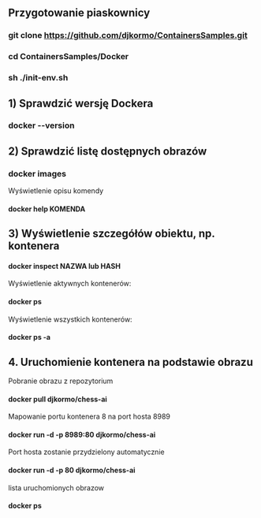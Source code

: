 ## Przygotowanie piaskownicy

### git clone https://github.com/djkormo/ContainersSamples.git

### cd ContainersSamples/Docker

### sh ./init-env.sh


## 1) Sprawdzić wersję Dockera

### docker --version

## 2) Sprawdzić listę dostępnych obrazów

### docker images

Wyświetlenie opisu komendy
#### docker help KOMENDA


## 3) Wyświetlenie szczegółów obiektu, np. kontenera


#### docker inspect NAZWA lub HASH


Wyświetlenie aktywnych kontenerów:
#### docker ps

Wyświetlenie wszystkich kontenerów:
#### docker ps -a


## 4. Uruchomienie kontenera na podstawie obrazu

Pobranie obrazu z repozytorium
#### docker pull djkormo/chess-ai

Mapowanie portu  kontenera 8 na port hosta 8989
#### docker run -d -p 8989:80 djkormo/chess-ai

Port hosta zostanie przydzielony automatycznie
#### docker run -d -p 80 djkormo/chess-ai

lista uruchomionych obrazow
#### docker ps 


